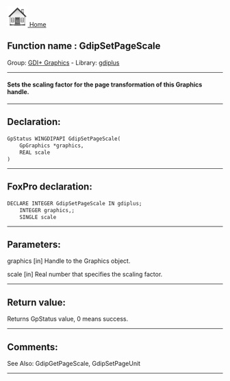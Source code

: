 [<img src="../../images/home.png"> Home ](https://github.com/VFPX/Win32API)  

## Function name : GdipSetPageScale
Group: [GDI+ Graphics](../../functions_group.md#GDIplus_Graphics)  -  Library: [gdiplus](../../libraries.md#gdiplus)  
***  


#### Sets the scaling factor for the page transformation of this Graphics handle.
***  


## Declaration:
```foxpro  
GpStatus WINGDIPAPI GdipSetPageScale(
	GpGraphics *graphics,
	REAL scale
)  
```  
***  


## FoxPro declaration:
```foxpro  
DECLARE INTEGER GdipSetPageScale IN gdiplus;
	INTEGER graphics,;
	SINGLE scale  
```  
***  


## Parameters:
graphics
[in] Handle to the Graphics object.

scale
[in] Real number that specifies the scaling factor.  
***  


## Return value:
Returns GpStatus value, 0 means success.  
***  


## Comments:
See Also: GdipGetPageScale, GdipSetPageUnit   
  
***  

